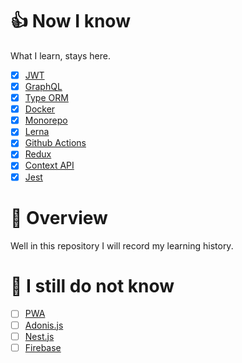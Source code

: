 # 👍 Now I know

What I learn, stays here.

- [x] [JWT](https://jwt.io/)
- [x] [GraphQL](https://graphql.org/)
- [x] [Type ORM](https://typeorm.io)
- [x] [Docker](https://www.docker.com/)
- [x] [Monorepo]()
- [x] [Lerna](https://lerna.js.org/)
- [x] [Github Actions](https://github.com/features/actions)
- [x] [Redux](https://redux.js.org/)
- [x] [Context API](https://reactjs.org/docs/context.html)
- [x] [Jest](https://jestjs.io/)

# 🚀 Overview

Well in this repository I will record my learning history.

# 🤔 I still do not know

- [ ] [PWA](https://web.dev/progressive-web-apps/)
- [ ] [Adonis.js](https://adonisjs.com/)
- [ ] [Nest.js](https://nestjs.com/)
- [ ] [Firebase](https://firebase.google.com/)
